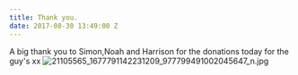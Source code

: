```yaml
---
title: Thank you.
date: 2017-08-30 13:49:00 Z
---
```


A big thank you to Simon,Noah and Harrison for the donations today for the guy's xx 
![21105565_1677791142231209_977799491002045647_n.jpg](/uploads/21105565_1677791142231209_977799491002045647_n.jpg)